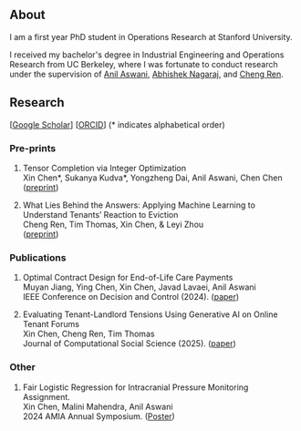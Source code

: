 ## About
I am a first year PhD student in Operations Research at Stanford University. 

I received my bachelor's degree in Industrial Engineering and Operations Research from UC Berkeley, where I was fortunate to conduct research under the supervision of [Anil Aswani](https://vcresearch.berkeley.edu/faculty/anil-aswani), [Abhishek Nagaraj](https://www.abhishekn.com), and [Cheng Ren](https://www.albany.edu/ssw/faculty/cheng-ren).

## Research
[[Google Scholar](https://scholar.google.com/citations?user=4XX8cGwAAAAJ&hl=en)] [[ORCID](https://orcid.org/0009-0004-8781-3916)]
(* indicates alphabetical order)
### Pre-prints
1. Tensor Completion via Integer Optimization \
Xin Chen\*, Sukanya Kudva\*, Yongzheng Dai, Anil Aswani, Chen Chen\
([preprint](https://arxiv.org/abs/2402.05141))

2. What Lies Behind the Answers: Applying Machine Learning to Understand Tenants’ Reaction to Eviction  \
Cheng Ren, Tim Thomas, Xin Chen, & Leyi Zhou \
([preprint](https://doi.org/10.31219/osf.io/uscxh_v1))

### Publications
1. Optimal Contract Design for End-of-Life Care Payments \
Muyan Jiang, Ying Chen, Xin Chen, Javad Lavaei, Anil Aswani \
IEEE Conference on Decision and Control (2024). ([paper]([https://arxiv.org/abs/2403.15099](https://ieeexplore.ieee.org/document/10886745)))
  
2. Evaluating Tenant-Landlord Tensions Using Generative AI on Online Tenant Forums \
Xin Chen, Cheng Ren, Tim Thomas \
Journal of Computational Social Science (2025). ([paper]([https://arxiv.org/abs/2404.11681](https://link.springer.com/article/10.1007/s42001-025-00378-8)))

### Other
1. Fair Logistic Regression for Intracranial Pressure Monitoring Assignment.\
Xin Chen, Malini Mahendra, Anil Aswani \
2024 AMIA Annual Symposium. ([Poster](https://knowledge.amia.org/A2024/indexes))





